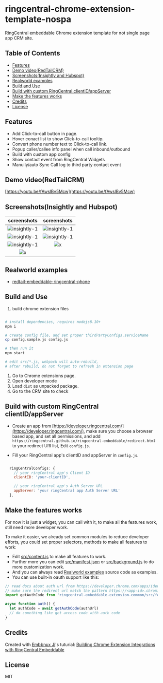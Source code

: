 # ringcentral-chrome-extension-template-nospa <!-- omit in toc -->

RingCentral embeddable Chrome extension template for not single page app CRM site.

## Table of Contents <!-- omit in toc -->

- [Features](#features)
- [Demo video(RedTailCRM)](#demo-videoredtailcrm)
- [Screenshots(Insightly and Hubspot)](#screenshotsinsightly-and-hubspot)
- [Realworld examples](#realworld-examples)
- [Build and Use](#build-and-use)
- [Build with custom RingCentral clientID/appServer](#build-with-custom-ringcentral-clientidappserver)
- [Make the features works](#make-the-features-works)
- [Credits](#credits)
- [License](#license)

## Features

- Add Click-to-call button in page.
- Hover conact list to show Click-to-call tooltip.
- Convert phone number text to Click-to-call link.
- Popup caller/callee info panel when call inbound/outbound
- Build with custom app config
- Show contact event from RingCentral Widgets
- Manully/auto Sync Call log to third party contact event

## Demo video(RedTailCRM)

[https://youtu.be/fAwsIBv5Mcw](https://youtu.be/fAwsIBv5Mcw)

## Screenshots(Insightly and Hubspot)

| screenshots            |  screenshots |
:-------------------------:|:-------------------------:
![insightly-1](https://github.com/ringcentral/insightly-embeddable-ringcentral-phone/raw/master/screenshots/insightly-5.png) | ![insightly-1](https://github.com/ringcentral/insightly-embeddable-ringcentral-phone/raw/master/screenshots/insightly-4.png)
![insightly-1](https://github.com/ringcentral/insightly-embeddable-ringcentral-phone/raw/master/screenshots/insightly-3.png) | ![insightly-1](https://github.com/ringcentral/insightly-embeddable-ringcentral-phone/raw/master/screenshots/insightly-2.png)
![insightly-1](https://github.com/ringcentral/insightly-embeddable-ringcentral-phone/raw/master/screenshots/insightly-1.png) | ![x](https://github.com/ringcentral/hubspot-embeddable-ringcentral-phone/raw/master/screenshots/hs6.png)
![x](https://github.com/ringcentral/hubspot-embeddable-ringcentral-phone/raw/master/screenshots/hs7.png) |  

## Realworld examples

- [redtail-embeddable-ringcentral-phone](https://github.com/ringcentral/redtail-embeddable-ringcentral-phone)

## Build and Use

1. build chrome extension files

```bash

# install dependencies, requires nodejs8.10+
npm i

# create config file, and set proper thirdPartyConfigs.serviceName
cp config.sample.js config.js

# then run it
npm start

# edit src/*.js, webpack will auto-rebuild,
# after rebuild, do not forget to refresh in extension page
```

1. Go to Chrome extensions page.
2. Open developer mode
3. Load `dist` as unpacked package.
4. Go to the CRM site to check

## Build with custom RingCentral clientID/appServer

- Create an app from [https://developer.ringcentral.com/](https://developer.ringcentral.com/), make sure you choose a browser based app, and set all permissions, and add `https://ringcentral.github.io/ringcentral-embeddable/redirect.html` to your redirect URI list, Edit `config.js`.

- Fill your RingCentral app's clientID and appServer in `config.js`.

```js

  ringCentralConfigs: {
    // your ringCentral app's Client ID
    clientID: 'your-clientID',

    // your ringCentral app's Auth Server URL
    appServer: 'your ringCentral app Auth Server URL'
  },
```

## Make the features works

For now it is just a widget, you can call with it, to make all the features work, still need more developer work.

To make it easier, we already set common modules to reduce developer efforts, you could set proper selectors, methods to make all features to work:

- Edit [src/content.js](src/content.js) to make all features to work.
- Further more you can edit [src/manifest.json](src/manifest.json) or [src/background.js](src/background.js) to do more customization work.
- And you can always read [Realworld examples](#realworld-examples) source code as examples.
- You can use built-in oauth support like this:

```js
// read docs about auth url from https://developer.chrome.com/apps/identity#method-launchWebAuthFlow
// make sure the redirect url match the pattern https://<app-id>.chromiumapp.org/*
import getAuthCode from 'ringcentral-embeddable-extension-common/src/feat/browser-oauth'

async function auth() {
  let authCode = await getAuthCode(authUrl)
  // do something like get access code with auth code
}
```

## Credits

Created with [Embbnux Ji](https://github.com/embbnux)'s tuturial:
 [Building Chrome Extension Integrations with RingCentral Embeddable](https://medium.com/ringcentral-developers/build-a-chrome-extension-with-ringcentral-embeddable-bb6faee808a3)

## License

MIT
